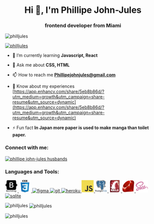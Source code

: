 <h1 align="center">Hi 👋, I'm Phillipe John-Jules</h1>
<h3 align="center">frontend developer from Miami</h3>

<p align="left"> <img src="https://komarev.com/ghpvc/?username=philljules&label=Profile%20views&color=0e75b6&style=flat" alt="philljules" /> </p>

<p align="left"> <a href="https://github.com/ryo-ma/github-profile-trophy"><img src="https://github-profile-trophy.vercel.app/?username=philljules" alt="philljules" /></a> </p>

- 🌱 I’m currently learning **Javascript, React**

- 💬 Ask me about **CSS, HTML**

- 📫 How to reach me **Phillipejohnjules@gmail.com**

- 📄 Know about my experiences [https://app.enhancv.com/share/5eb8b86d/?utm_medium=growth&utm_campaign=share-resume&utm_source=dynamic](https://app.enhancv.com/share/5eb8b86d/?utm_medium=growth&utm_campaign=share-resume&utm_source=dynamic)

- ⚡ Fun fact **In Japan more paper is used to make manga than toilet paper.**

<h3 align="left">Connect with me:</h3>
<p align="left">
<a href="https://linkedin.com/in/phillipe john-jules husbands" target="blank"><img align="center" src="https://raw.githubusercontent.com/rahuldkjain/github-profile-readme-generator/master/src/images/icons/Social/linked-in-alt.svg" alt="phillipe john-jules husbands" height="30" width="40" /></a>
</p>

<h3 align="left">Languages and Tools:</h3>
<p align="left"> <a href="https://getbootstrap.com" target="_blank" rel="noreferrer"> <img src="https://raw.githubusercontent.com/devicons/devicon/master/icons/bootstrap/bootstrap-plain-wordmark.svg" alt="bootstrap" width="40" height="40"/> </a> <a href="https://www.w3schools.com/css/" target="_blank" rel="noreferrer"> <img src="https://raw.githubusercontent.com/devicons/devicon/master/icons/css3/css3-original-wordmark.svg" alt="css3" width="40" height="40"/> </a> <a href="https://www.figma.com/" target="_blank" rel="noreferrer"> <img src="https://www.vectorlogo.zone/logos/figma/figma-icon.svg" alt="figma" width="40" height="40"/> </a> <a href="https://git-scm.com/" target="_blank" rel="noreferrer"> <img src="https://www.vectorlogo.zone/logos/git-scm/git-scm-icon.svg" alt="git" width="40" height="40"/> </a> <a href="https://heroku.com" target="_blank" rel="noreferrer"> <img src="https://www.vectorlogo.zone/logos/heroku/heroku-icon.svg" alt="heroku" width="40" height="40"/> </a> <a href="https://developer.mozilla.org/en-US/docs/Web/JavaScript" target="_blank" rel="noreferrer"> <img src="https://raw.githubusercontent.com/devicons/devicon/master/icons/javascript/javascript-original.svg" alt="javascript" width="40" height="40"/> </a> <a href="https://www.postgresql.org" target="_blank" rel="noreferrer"> <img src="https://raw.githubusercontent.com/devicons/devicon/master/icons/postgresql/postgresql-original-wordmark.svg" alt="postgresql" width="40" height="40"/> </a> <a href="https://rubyonrails.org" target="_blank" rel="noreferrer"> <img src="https://raw.githubusercontent.com/devicons/devicon/master/icons/rails/rails-original-wordmark.svg" alt="rails" width="40" height="40"/> </a> <a href="https://www.ruby-lang.org/en/" target="_blank" rel="noreferrer"> <img src="https://raw.githubusercontent.com/devicons/devicon/master/icons/ruby/ruby-original.svg" alt="ruby" width="40" height="40"/> </a> <a href="https://sass-lang.com" target="_blank" rel="noreferrer"> <img src="https://raw.githubusercontent.com/devicons/devicon/master/icons/sass/sass-original.svg" alt="sass" width="40" height="40"/> </a> <a href="https://www.sqlite.org/" target="_blank" rel="noreferrer"> <img src="https://www.vectorlogo.zone/logos/sqlite/sqlite-icon.svg" alt="sqlite" width="40" height="40"/> </a> </p>

<p><img align="left" src="https://github-readme-stats.vercel.app/api/top-langs?username=philljules&show_icons=true&locale=en&layout=compact" alt="philljules" /></p>

<p>&nbsp;<img align="center" src="https://github-readme-stats.vercel.app/api?username=philljules&show_icons=true&locale=en" alt="philljules" /></p>

<p><img align="center" src="https://github-readme-streak-stats.herokuapp.com/?user=philljules&" alt="philljules" /></p>
